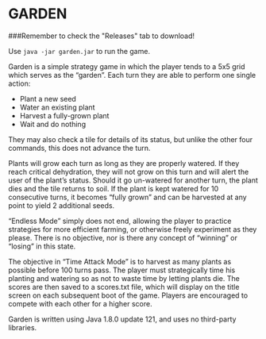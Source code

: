 # GARDEN

###Remember to check the "Releases" tab to download!

Use `java -jar garden.jar` to run the game.

Garden is a simple strategy game in which the player tends to a 5x5 grid which serves as the “garden”. Each turn they are able to perform one single action:
*	Plant a new seed
*	Water an existing plant
*	Harvest a fully-grown plant
*	Wait and do nothing

They may also check a tile for details of its status, but unlike the other four commands, this does not advance the turn.

Plants will grow each turn as long as they are properly watered. If they reach critical dehydration, they will not grow on this turn and will alert the user of the plant’s status. Should it go un-watered for another turn, the plant dies and the tile returns to soil. If the plant is kept watered for 10 consecutive turns, it becomes “fully grown” and can be harvested at any point to yield 2 additional seeds.

“Endless Mode” simply does not end, allowing the player to practice strategies for more efficient farming, or otherwise freely experiment as they please. There is no objective, nor is there any concept of “winning” or “losing” in this state.

The objective in “Time Attack Mode” is to harvest as many plants as possible before 100 turns pass. The player must strategically time his planting and watering so as not to waste time by letting plants die. The scores are then saved to a scores.txt file, which will display on the title screen on each subsequent boot of the game. Players are encouraged to compete with each other for a higher score.

Garden is written using Java 1.8.0 update 121, and uses no third-party libraries.
